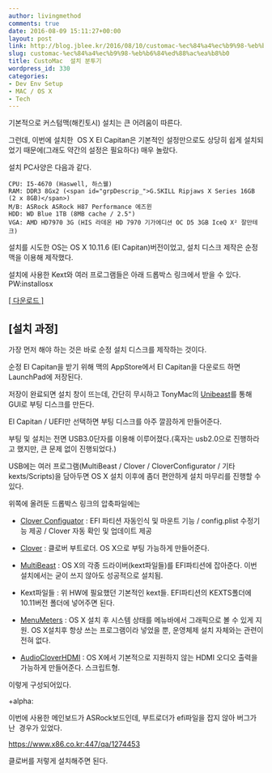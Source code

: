 ```yaml
---
author: livingmethod
comments: true
date: 2016-08-09 15:11:27+00:00
layout: post
link: http://blog.jblee.kr/2016/08/10/customac-%ec%84%a4%ec%b9%98-%eb%b6%84%ed%88%ac%ea%b8%b0/
slug: customac-%ec%84%a4%ec%b9%98-%eb%b6%84%ed%88%ac%ea%b8%b0
title: CustoMac  설치 분투기
wordpress_id: 330
categories:
- Dev Env Setup
- MAC / OS X
- Tech
---
```


기본적으로 커스텀맥(해킨토시) 설치는 큰 어려움이 따른다.

그런데, 이번에 설치한  OS X El Capitan은 기본적인 설정만으로도 상당히 쉽게 설치되었기 때문에(그래도 약간의 설정은 필요하다) 매우 놀랐다.

설치 PC사양은 다음과 같다.

    
    CPU: I5-4670 (Haswell, 하스웰)
    RAM: DDR3 8Gx2 (<span id="grpDescrip_">G.SKILL Ripjaws X Series 16GB (2 x 8GB)</span>)
    M/B: ASRock ASRock H87 Performance 에즈윈
    HDD: WD Blue 1TB (8MB cache / 2.5")
    VGA: AMD HD7970 3G (HIS 라데온 HD 7970 기가에디션 OC D5 3GB IceQ X² 잘만테크)


설치를 시도한 OS는 OS X 10.11.6 (El Capitan)버전이었고, 설치 디스크 제작은 순정 맥을 이용해 제작했다.

설치에 사용한 Kext와 여러 프로그램들은 아래 드롭박스 링크에서 받을 수 있다. PW:installosx

[[ 다운로드 ]](https://www.dropbox.com/s/adcn375wywotkxm/InstallOSX.zip?dl=0)




## [설치 과정]


가장 먼저 해야 하는 것은 바로 순정 설치 디스크를 제작하는 것이다.

순정 El Capitan을 받기 위해 맥의 AppStore에서 El Capitan을 다운로드 하면 LaunchPad에 저장된다.

저장이 완료되면 설치 창이 뜨는데, 간단히 무시하고 TonyMac의 [Unibeast](http://tonymacx86.com/resources/unibeast-6-2-0.314/)를 통해 GUI로 부팅 디스크를 만든다.

El Capitan / UEFI만 선택하면 부팅 디스크를 아주 깔끔하게 만들어준다.

부팅 및 설치는 전면 USB3.0단자를 이용해 이루어졌다.(혹자는 usb2.0으로 진행하라고 했지만, 큰 문제 없이 진행되었다.)

USB에는 여러 프로그램(MultiBeast / Clover / CloverConfigurator / 기타 kexts/Scripts)을 담아두면 OS X 설치 이후에 좀더 편안하게 설치 마무리를 진행할 수 있다.

위쪽에 올려둔 드롭박스 링크의 압축파일에는



	
  * [Clover Configuator](http://mackie100projects.altervista.org/download-clover-configurator) : EFI 파티션 자동인식 및 마운트 기능 / config.plist 수정기능 제공 / Clover 자동 확인 및 업데이트 제공

	
  * [Clover](https://sourceforge.net/projects/cloverefiboot/) : 클로버 부트로더. OS X으로 부팅 가능하게 만들어준다.

	
  * [MultiBeast](http://tonymacx86.com/resources/multibeast-el-capitan-8-2-3.319/) : OS X의 각종 드라이버(kext파일들)를 EFI파티션에 잡아준다. 이번설치에서는 굳이 쓰지 않아도 성공적으로 설치됨.

	
  * Kext파일들 : 위 HW에 필요했던 기본적인 kext들. EFI파티션의 KEXTS폴더에 10.11버전 폴더에 넣어주면 된다.

	
  * [MenuMeters](http://member.ipmu.jp/yuji.tachikawa/MenuMetersElCapitan/) : OS X 설치 후 시스템 상태를 메뉴바에서 그래픽으로 볼 수 있게 지원. OS X설치후 항상 쓰는 프로그램이라 넣었을 뿐, 운영체제 설치 자체와는 관련이 전혀 없다.

	
  * [AudioCloverHDMI](https://github.com/toleda/audio_CloverHDMI) : OS X에서 기본적으로 지원하지 않는 HDMI 오디오 출력을 가능하게 만들어준다. 스크립트형.


이렇게 구성되어있다.

+alpha:

이번에 사용한 메인보드가 ASRock보드인데, 부트로더가 efi파일을 잡지 않아 버그가 난  경우가 있었다.

https://www.x86.co.kr:447/qa/1274453

클로버를 저렇게 설치해주면 된다.
